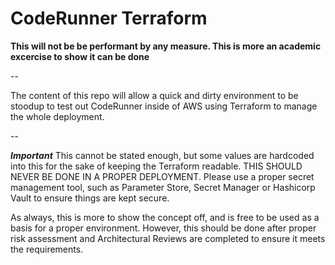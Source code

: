 # CodeRunner Terraform

**This will not be be performant by any measure. This is more an academic excercise to show it can be done**

--

The content of this repo will allow a quick and dirty environment to be stoodup to test out CodeRunner inside of AWS using Terraform to manage the whole deployment.

--

***Important***
This cannot be stated enough, but some values are hardcoded into this for the sake of keeping the Terraform readable.
THIS SHOULD NEVER BE DONE IN A PROPER DEPLOYMENT.
Please use a proper secret management tool, such as Parameter Store, Secret Manager or Hashicorp Vault to ensure things are kept secure.

As always, this is more to show the concept off, and is free to be used as a basis for a proper environment. However, this should be done after proper risk assessment and Architectural Reviews are completed to ensure it meets the requirements.